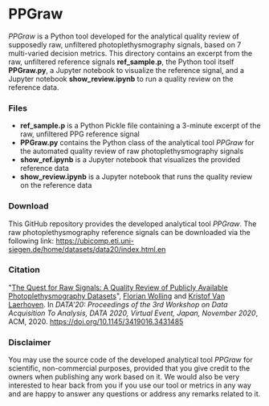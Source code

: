 # PPGraw

*PPGraw* is a Python tool developed for the analytical quality review of supposedly raw, unfiltered photoplethysmography signals, based on 7 multi-varied decision metrics. This directory contains an excerpt from the raw, unfiltered reference signals **ref_sample.p**, the Python tool itself **PPGraw.py**, a Jupyter notebook to visualize the reference signal, and a Jupyter notebook **show_review.ipynb** to run a quality review on the reference data.

### Files
* **ref_sample.p** is a Python Pickle file containing a 3-minute excerpt of the raw, unfiltered PPG reference signal
* **PPGraw.py** contains the Python class of the analytical tool *PPGraw* for the automated quality review of raw photoplethysmography signals
* **show_ref.ipynb** is a Jupyter notebook that visualizes the provided reference data
* **show_review.ipynb** is a Jupyter notebook that runs the quality review on the reference data

### Download
This GitHub repository provides the developed analytical tool *PPGraw*.
The raw photoplethysmography reference signals can be downloaded via the following link:
https://ubicomp.eti.uni-siegen.de/home/datasets/data20/index.html.en

### Citation
"[The Quest for Raw Signals: A Quality Review of Publicly Available Photoplethysmography Datasets](https://ubicomp.eti.uni-siegen.de/home/datasets/data20/index.html.en)", <a href="https://ubicomp.eti.uni-siegen.de/home/team/fwolling.html.en" target="_blank">Florian Wolling</a> and <a href="https://ubicomp.eti.uni-siegen.de/home/team/kristof.html.en" target="_blank">Kristof Van Laerhoven</a>. In *DATA'20: Proceedings of the 3rd Workshop on Data Acquisition To Analysis, DATA 2020, Virtual Event, Japan, November 2020*, ACM, 2020. <a href="https://doi.org/10.1145/3419016.3431485" target="_blank">https://doi.org/10.1145/3419016.3431485</a>

### Disclaimer
You may use the source code of the developed analytical tool *PPGraw* for scientific, non-commercial purposes, provided that you give credit to the owners when publishing any work based on it. We would also be very interested to hear back from you if you use our tool or metrics in any way and are happy to answer any questions or address any remarks related to it.
